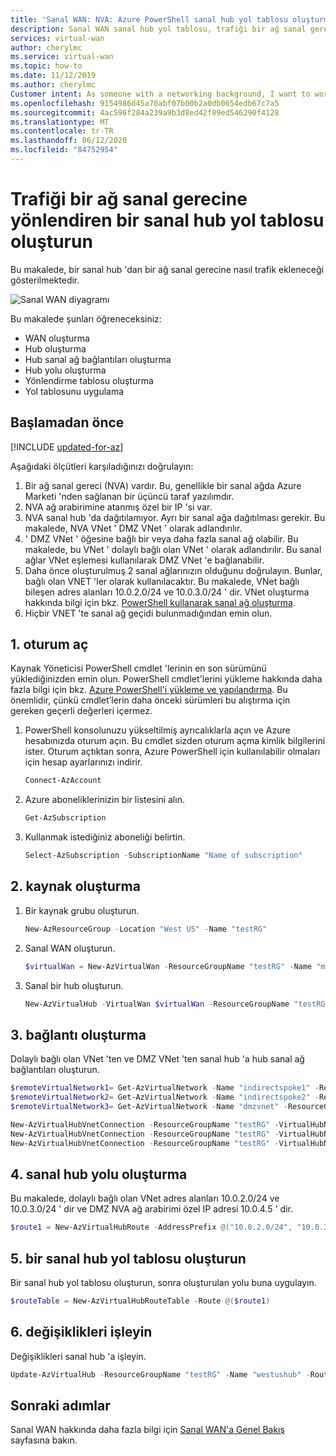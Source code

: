 ```yaml
---
title: 'Sanal WAN: NVA: Azure PowerShell sanal hub yol tablosu oluşturma'
description: Sanal WAN sanal hub yol tablosu, trafiği bir ağ sanal gerecine yönlendiren.
services: virtual-wan
author: cherylmc
ms.service: virtual-wan
ms.topic: how-to
ms.date: 11/12/2019
ms.author: cherylmc
Customer intent: As someone with a networking background, I want to work with routing tables for NVA.
ms.openlocfilehash: 9154986d45a70abf07b00b2a0db0654edb67c7a5
ms.sourcegitcommit: 4ac596f284a239a9b3d8ed42f89ed546290f4128
ms.translationtype: MT
ms.contentlocale: tr-TR
ms.lasthandoff: 06/12/2020
ms.locfileid: "84752954"
---
```

# <a name="create-a-virtual-hub-route-table-to-steer-traffic-to-a-network-virtual-appliance"></a>Trafiği bir ağ sanal gerecine yönlendiren bir sanal hub yol tablosu oluşturun

Bu makalede, bir sanal hub 'dan bir ağ sanal gerecine nasıl trafik ekleneceği gösterilmektedir. 

![Sanal WAN diyagramı](./media/virtual-wan-route-table/vwanroute.png)

Bu makalede şunları öğreneceksiniz:

* WAN oluşturma
* Hub oluşturma
* Hub sanal ağ bağlantıları oluşturma
* Hub yolu oluşturma
* Yönlendirme tablosu oluşturma
* Yol tablosunu uygulama

## <a name="before-you-begin"></a>Başlamadan önce

[!INCLUDE [updated-for-az](../../includes/updated-for-az.md)]

Aşağıdaki ölçütleri karşıladığınızı doğrulayın:

1. Bir ağ sanal gereci (NVA) vardır. Bu, genellikle bir sanal ağda Azure Marketi 'nden sağlanan bir üçüncü taraf yazılımdır.
2. NVA ağ arabirimine atanmış özel bir IP 'si var. 
3. NVA sanal hub 'da dağıtılamıyor. Ayrı bir sanal ağa dağıtılması gerekir. Bu makalede, NVA VNet ' DMZ VNet ' olarak adlandırılır.
4. ' DMZ VNet ' öğesine bağlı bir veya daha fazla sanal ağ olabilir. Bu makalede, bu VNet ' dolaylı bağlı olan VNet ' olarak adlandırılır. Bu sanal ağlar VNet eşlemesi kullanılarak DMZ VNet 'e bağlanabilir.
5. Daha önce oluşturulmuş 2 sanal ağlarınızın olduğunu doğrulayın. Bunlar, bağlı olan VNET 'ler olarak kullanılacaktır. Bu makalede, VNet bağlı bileşen adres alanları 10.0.2.0/24 ve 10.0.3.0/24 ' dir. VNet oluşturma hakkında bilgi için bkz. [PowerShell kullanarak sanal ağ oluşturma](../virtual-network/quick-create-powershell.md).
6. Hiçbir VNET 'te sanal ağ geçidi bulunmadığından emin olun.

## <a name="1-sign-in"></a><a name="signin"></a>1. oturum aç

Kaynak Yöneticisi PowerShell cmdlet 'lerinin en son sürümünü yüklediğinizden emin olun. PowerShell cmdlet'lerini yükleme hakkında daha fazla bilgi için bkz. [Azure PowerShell'i yükleme ve yapılandırma](/powershell/azure/install-az-ps). Bu önemlidir, çünkü cmdlet’lerin daha önceki sürümleri bu alıştırma için gereken geçerli değerleri içermez.

1. PowerShell konsolunuzu yükseltilmiş ayrıcalıklarla açın ve Azure hesabınızda oturum açın. Bu cmdlet sizden oturum açma kimlik bilgilerini ister. Oturum açtıktan sonra, Azure PowerShell için kullanılabilir olmaları için hesap ayarlarınızı indirir.

   ```powershell
   Connect-AzAccount
   ```
2. Azure aboneliklerinizin bir listesini alın.

   ```powershell
   Get-AzSubscription
   ```
3. Kullanmak istediğiniz aboneliği belirtin.

   ```powershell
   Select-AzSubscription -SubscriptionName "Name of subscription"
   ```

## <a name="2-create-resources"></a><a name="rg"></a>2. kaynak oluşturma

1. Bir kaynak grubu oluşturun.

   ```powershell
   New-AzResourceGroup -Location "West US" -Name "testRG"
   ```
2. Sanal WAN oluşturun.

   ```powershell
   $virtualWan = New-AzVirtualWan -ResourceGroupName "testRG" -Name "myVirtualWAN" -Location "West US"
   ```
3. Sanal bir hub oluşturun.

   ```powershell
   New-AzVirtualHub -VirtualWan $virtualWan -ResourceGroupName "testRG" -Name "westushub" -AddressPrefix "10.0.1.0/24" -Location "West US"
   ```

## <a name="3-create-connections"></a><a name="connections"></a>3. bağlantı oluşturma

Dolaylı bağlı olan VNet 'ten ve DMZ VNet 'ten sanal hub 'a hub sanal ağ bağlantıları oluşturun.

  ```powershell
  $remoteVirtualNetwork1= Get-AzVirtualNetwork -Name "indirectspoke1" -ResourceGroupName "testRG"
  $remoteVirtualNetwork2= Get-AzVirtualNetwork -Name "indirectspoke2" -ResourceGroupName "testRG"
  $remoteVirtualNetwork3= Get-AzVirtualNetwork -Name "dmzvnet" -ResourceGroupName "testRG"

  New-AzVirtualHubVnetConnection -ResourceGroupName "testRG" -VirtualHubName "westushub" -Name  "testvnetconnection1" -RemoteVirtualNetwork $remoteVirtualNetwork1
  New-AzVirtualHubVnetConnection -ResourceGroupName "testRG" -VirtualHubName "westushub" -Name  "testvnetconnection2" -RemoteVirtualNetwork $remoteVirtualNetwork2
  New-AzVirtualHubVnetConnection -ResourceGroupName "testRG" -VirtualHubName "westushub" -Name  "testvnetconnection3" -RemoteVirtualNetwork $remoteVirtualNetwork3
  ```

## <a name="4-create-a-virtual-hub-route"></a><a name="route"></a>4. sanal hub yolu oluşturma

Bu makalede, dolaylı bağlı olan VNet adres alanları 10.0.2.0/24 ve 10.0.3.0/24 ' dir ve DMZ NVA ağ arabirimi özel IP adresi 10.0.4.5 ' dir.

```powershell
$route1 = New-AzVirtualHubRoute -AddressPrefix @("10.0.2.0/24", "10.0.3.0/24") -NextHopIpAddress "10.0.4.5"
```

## <a name="5-create-a-virtual-hub-route-table"></a><a name="applyroute"></a>5. bir sanal hub yol tablosu oluşturun

Bir sanal hub yol tablosu oluşturun, sonra oluşturulan yolu buna uygulayın.
 
```powershell
$routeTable = New-AzVirtualHubRouteTable -Route @($route1)
```

## <a name="6-commit-the-changes"></a><a name="commit"></a>6. değişiklikleri işleyin

Değişiklikleri sanal hub 'a işleyin.

```powershell
Update-AzVirtualHub -ResourceGroupName "testRG" -Name "westushub" -RouteTable $routeTable
```

## <a name="next-steps"></a>Sonraki adımlar

Sanal WAN hakkında daha fazla bilgi için [Sanal WAN'a Genel Bakış](virtual-wan-about.md) sayfasına bakın.
